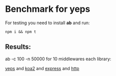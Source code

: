 # Benchmark for yeps

For testing you need to install **ab** and run:

    npm i && npm t

## Results:

ab -c 100 -n 50000 for 10 middlewares each library:

[yeps](https://raw.githubusercontent.com/evheniy/yeps-benchmark/master/yeps.txt)
and
[koa2](https://raw.githubusercontent.com/evheniy/yeps-benchmark/master/koa2.txt)
and
[express](https://raw.githubusercontent.com/evheniy/yeps-benchmark/master/express.txt)
and
[http](https://raw.githubusercontent.com/evheniy/yeps-benchmark/master/http.txt)